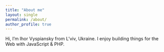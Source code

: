 ```yaml
---
title: "About me"
layout: single
permalink: /about/
author_profile: true
---
```


Hi, I’m Ihor Vyspiansky from L’viv, Ukraine. I enjoy building things for the Web with JavaScript & PHP.